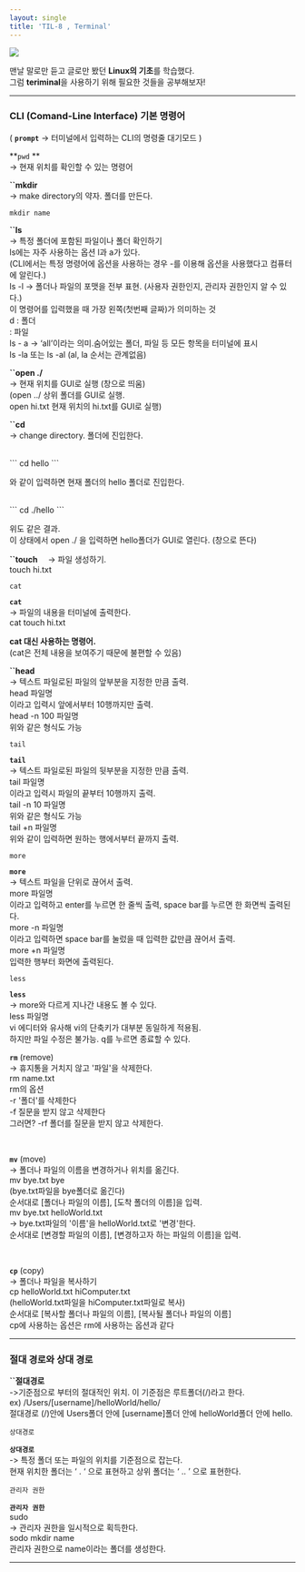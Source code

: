 ```yaml
---
layout: single
title: 'TIL-8 , Terminal'
---
```



![](https://images.velog.io/images/skagns211/post/a281edc8-6982-43e9-8952-90cdcf12b779/terminal.png)

맨날 말로만 듣고 글로만 봤던 **Linux의 기초**를 학습했다.  
그럼 **teriminal**을 사용하기 위해 필요한 것들을 공부해보자!  

***


<h3>CLI (Comand-Line Interface) 기본 명령어</h3>


( **``prompt``** -> 터미널에서 입력하는 CLI의 명령줄 대기모드 )

**``pwd``  ** <br>
-> 현재 위치를 확인할 수 있는 명령어

**``mkdir `  `** <br>
-> make directory의 약자. 폴더를 만든다.

>
```
mkdir name
```

**``ls`  `** <br>
-> 특정 폴더에 포함된 파일이나 폴더 확인하기  <br>
ls에는 자주 사용하는 옵션 l과 a가 있다.  <br>
(CLI에서는 특정 명령어에 옵션을 사용하는 경우 -를 이용해 옵션을 사용했다고 컴퓨터에 알린다.)  <br>
ls -l -> 폴더나 파일의 포맷을 전부 표현. (사용자 권한인지, 관리자 권한인지 알 수 있다.)  <br>
이 명령어를 입력했을 때 가장 왼쪽(첫번째 글짜)가 의미하는 것  <br>
d : 폴더  <br>
: 파일  <br>
ls - a -> ‘all’이라는 의미.숨어있는 폴더, 파일 등 모든 항목을 터미널에 표시  <br>
ls -la 또는 ls -al (al, la 순서는 관계없음)  


**``open ./ `  `** <br>
-> 현재 위치를 GUI로 실행 (창으로 띄움)  <br>
(open ../ 상위 폴더를 GUI로 실행.  <br>
open hi.txt 현재 위치의 hi.txt를 GUI로 실행)  


**``cd`  `** <br>
-> change directory. 폴더에 진입한다.  

<br>
```
cd hello
```

와 같이 입력하면 현재 폴더의 hello 폴더로 진입한다.  

<br>
```
cd ./hello
```

위도 같은 결과.  <br>
이 상태에서 open ./ 을 입력하면 hello폴더가 GUI로 열린다. (창으로 뜬다)  



**``touch`  `**
-> 파일 생성하기.  <br>
touch hi.txt  

`cat`  

**``cat``** <br>
-> 파일의 내용을 터미널에 출력한다.  <br>
cat touch hi.txt  

**cat 대신 사용하는 명령어.**  <br>
(cat은 전체 내용을 보여주기 때문에 불편할 수 있음)

**``head`  `** <br>
-> 텍스트 파일로된 파일의 앞부분을 지정한 만큼 출력.  <br>
head	 파일명  <br>
이라고 입력시 앞에서부터 10행까지만 출력.  <br>
head -n 100 파일명  <br>
위와 같은 형식도 가능  

`tail`  <br>

**``tail``** <br>
-> 텍스트 파일로된 파일의 뒷부분을 지정한 만큼 출력.  <br>
tail 파일명  <br>
이라고 입력시 파일의 끝부터 10행까지 출력.  <br>
tail -n 10 	파일명  <br>
위와 같은 형식도 가능  <br>
tail +n 파일명  <br>
위와 같이 입력하면 원하는 행에서부터 끝까지 출력.  

`more`  <br>

**``more``** <br>
-> 텍스트 파일을 단위로 끊어서 출력.  <br>
more 파일명  <br>
이라고 입력하고 enter를 누르면 한 줄씩 출력, space bar를 누르면 한 화면씩 출력된다.  <br>
more -n 파일명  <br>
이라고 입력하면 space bar를 눌렀을 때 입력한 값만큼 끊어서 출력.  <br>
more +n 파일명  <br>
입력한 행부터 화면에 출력된다.  

`less`  <br>

**``less``** <br>
-> more와 다르게 지나간 내용도 볼 수 있다.  <br>
less 파일명  <br>
vi 에디터와 유사해 vi의 단축키가 대부분 동일하게 적용됨.  <br>
하지만 파일 수정은 불가능. q를 누르면 종료할 수 있다.  <br>



**``rm``** (remove)  <br>
-> 휴지통을 거치지 않고 '파일'을 삭제한다.  <br>
rm name.txt  <br>
rm의 옵션  <br>
-r '폴더'를 삭제한다  <br>
-f 질문을 받지 않고 삭제한다  <br>
그러면? -rf 폴더를 질문을 받지 않고 삭제한다.  

<br>

**``mv``** (move)  <br>
-> 폴더나 파일의 이름을 변경하거나 위치를 옮긴다.  <br>
mv bye.txt bye  <br>
(bye.txt파일을 bye폴더로 옮긴다)  <br>
순서대로 [폴더나 파일의 이름], [도착 폴더의 이름]을 입력.  <br>
mv bye.txt helloWorld.txt  <br>
-> bye.txt파일의 '이름'을 helloWorld.txt로 '변경'한다.  <br>
순서대로 [변경할 파일의 이름], [변경하고자 하는 파일의 이름]을 입력.  

<br>

**``cp``** (copy)  <br>
-> 폴더나 파일을 복사하기  <br>
cp helloWorld.txt hiComputer.txt  <br>
(helloWorld.txt파일을 hiComputer.txt파일로 복사)  <br>
순서대로 [복사할 폴더나 파일의 이름], [복사될 폴더나 파일의 이름]  <br>
cp에 사용하는 옵션은 rm에 사용하는 옵션과 같다  <br>

***



<h3>절대 경로와 상대 경로</h3>

**``절대경로`  `** <br>
->기준점으로 부터의 절대적인 위치. 이 기준점은 루트폴더(/)라고 한다.  <br>
ex) /Users/[username]/helloWorld/hello/  <br>
절대경로 (/)안에 Users폴더 안에 [username]폴더 안에 helloWorld폴더 안에 hello.  

`상대경로`  <br>

**``상대경로``** <br>
-> 특정 폴더 또는 파일의 위치를 기준점으로 잡는다.  <br>
현재 위치한 폴더는 ‘ . ‘ 으로 표현하고 상위 폴더는 ‘ .. ’ 으로 표현한다.  


`관리자 권한`  <br>


**``관리자 권한``** <br>
sudo  <br>
-> 관리자 권한을 일시적으로 획득한다.  <br>
sodo mkdir name  <br>
관리자 권한으로 name이라는 폴더를 생성한다.  <br>

***
<!--stackedit_data:
eyJoaXN0b3J5IjpbLTE0ODk1MzUwNzRdfQ==
-->